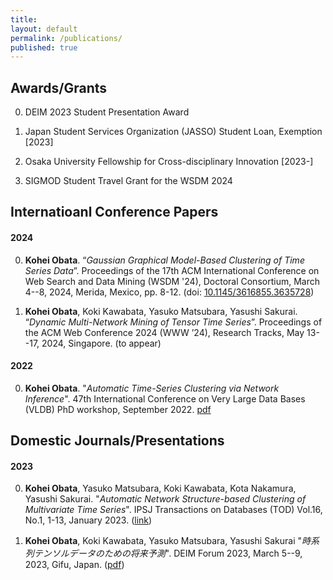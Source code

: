 ```yaml
---
title:
layout: default
permalink: /publications/
published: true
---
```


## Awards/Grants
0. DEIM 2023 Student Presentation Award

1. Japan Student Services Organization (JASSO) Student Loan, Exemption [2023]

2. Osaka University Fellowship for Cross-disciplinary Innovation [2023-]

3. SIGMOD Student Travel Grant for the WSDM 2024
<!-- {: reversed="reversed"} -->

## Internatioanl Conference Papers

#### 2024
0. **Kohei Obata**. “*Gaussian Graphical Model-Based Clustering of Time Series Data*”. Proceedings of the 17th ACM International Conference on Web Search and Data Mining (WSDM '24), Doctoral Consortium, March 4--8, 2024, Merida, Mexico, pp. 8-12. (doi: [10.1145/3616855.3635728](https://doi.org/10.1145/3616855.3635728))

1. **Kohei Obata**, Koki Kawabata, Yasuko Matsubara, Yasushi Sakurai. “*Dynamic Multi-Network Mining of Tensor Time Series*”. Proceedings of the ACM Web Conference 2024 (WWW ’24), Research Tracks, May 13--17, 2024, Singapore. (to appear)
<!-- (doi: [coming soon](https://doi.org/), [github](https://github.com/KoheiObata/DMM)) -->


#### 2022
0. **Kohei Obata**. "*Automatic Time-Series Clustering via Network Inference*". 47th International Conference on Very Large Data Bases (VLDB) PhD workshop, September 2022. [pdf](https://ceur-ws.org/Vol-3186/paper_6.pdf)


## Domestic Journals/Presentations

#### 2023

0. **Kohei Obata**, Yasuko Matsubara, Koki Kawabata, Kota Nakamura, Yasushi Sakurai. "*Automatic Network Structure-based Clustering of Multivariate Time Series*". IPSJ Transactions on Databases (TOD) Vol.16, No.1, 1-13, January 2023. ([link](https://ipsj.ixsq.nii.ac.jp/ej/?action=pages_view_main&active_action=repository_view_main_item_detail&item_id=223471&item_no=1&page_id=13&block_id=81))

1. **Kohei Obata**, Koki Kawabata, Yasuko Matsubara, Yasushi Sakurai "*時系列テンソルデータのための将来予測*". DEIM Forum 2023, March 5--9, 2023, Gifu, Japan. ([pdf](https://proceedings-of-deim.github.io/DEIM2023/2b-2-2.pdf))



